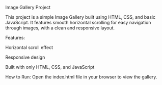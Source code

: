 Image Gallery Project

This project is a simple Image Gallery built using HTML, CSS, and basic JavaScript. It features smooth horizontal scrolling for easy navigation through images, with a clean and responsive layout.

Features:

Horizontal scroll effect

Responsive design

Built with only HTML, CSS, and JavaScript

How to Run:
Open the index.html file in your browser to view the gallery.
